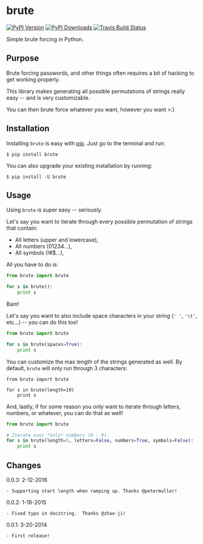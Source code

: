 # brute

[![PyPI Version](https://img.shields.io/pypi/v/brute.svg)](https://pypi.python.org/pypi/brute)
[![PyPI Downloads](https://img.shields.io/pypi/dm/brute.svg)](https://pypi.python.org/pypi/brute)
[![Travis Build Status](https://img.shields.io/travis/rdegges/brute.svg)](https://travis-ci.org/rdegges/brute)

Simple brute forcing in Python.

## Purpose

Brute forcing passwords, and other things often requires a bit of hacking to get
working properly.

This library makes generating all possible permutations of strings really easy
-- and is very customizable.

You can then brute force whatever you want, however you want &gt;:)


## Installation

Installing `brute` is easy with [pip](http://pip.readthedocs.org/en/latest/).
Just go to the terminal and run:

```console
$ pip install brute
```

You can also upgrade your existing installation by running:

```console
$ pip install -U brute
```


## Usage

Using `brute` is super easy -- seriously.

Let's say you want to iterate through every possible permutation of strings that
contain:

- All letters (upper and lowercase),
- All numbers (01234...),
- All symbols (!#$...),

All you have to do is:

```python
from brute import brute

for s in brute():
    print s
```

Bam!

Let's say you want to also include space characters in your string (`' '`,
`'\t'`, etc...) -- you can do this too!

```python
from brute import brute

for s in brute(spaces=True):
    print s
```

You can customize the max length of the strings generated as well.  By
default, `brute` will only run through 3 characters:

```
from brute import brute

for s in brute(length=10)
    print s
```

And, lastly, if for some reason you only want to iterate through letters,
numbers, or whatever, you can do that as well!

```python
from brute import brute

# Iterate over *only* numbers (0 - 9).
for s in brute(length=5, letters=False, numbers=True, symbols=False):
    print s
```


## Changes

0.0.3: 2-12-2016

    - Supporting start length when ramping up. Thanks @petermuller!

0.0.2: 1-18-2015

    - Fixed typo in docstring.  Thanks @zhao-ji!


0.0.1: 3-20-2014

    - First release!
